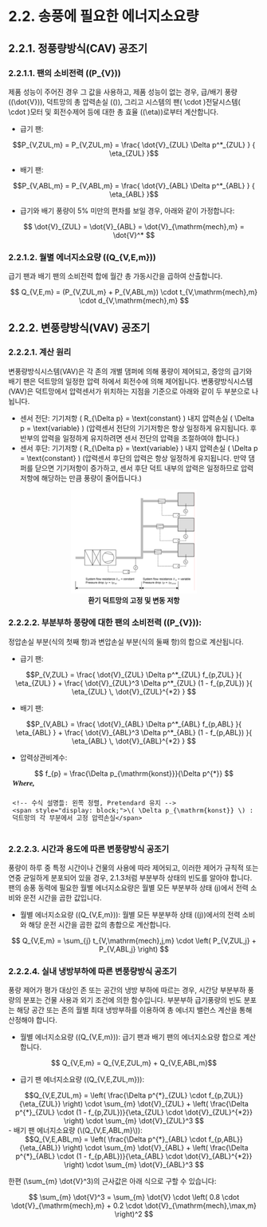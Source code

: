 # 2.2. 송풍에 필요한 에너지소요량
## 2.2.1. 정풍량방식(CAV) 공조기
### 2.2.1.1. 팬의 소비전력 (\(P_{V}\))
제품 성능이 주어진 경우 그 값을 사용하고, 제품 성능이 없는 경우, 급/배기 풍량 (\(\dot{V}\)), 덕트망의 총 압력손실 (\(\)), 그리고 시스템의 팬\( \cdot \)전달시스템\( \cdot \)모터 및 회전수제어 등에 대한 총 효율 (\(\eta\))로부터 계산합니다.   

- 급기 팬:   
<div align="center">$$P_{V,ZUL,m} = P_{V,ZUL,m} = \frac{ \dot{V}_{ZUL} \Delta p^*_{ZUL} } { \eta_{ZUL} }$$</div>   

- 배기 팬:
<div align="center">$$P_{V,ABL,m} = P_{V,ABL,m} = \frac{ \dot{V}_{ABL} \Delta p^*_{ABL} } { \eta_{ABL} }$$</div>

- 급기와 배기 풍량이 5% 미만의 편차를 보일 경우, 아래와 같이 가정합니다:   

<div align="center">$$
\dot{V}_{ZUL} = \dot{V}_{ABL} = \dot{V}_{\mathrm{mech},m} = \dot{V}^*
$$</div>

### 2.2.1.2. 월별 에너지소요량 (\(Q_{V,E,m}\))
급기 팬과 배기 팬의 소비전력 합에 월간 총 가동시간을 곱하여 산출합니다.   
<div align="center">$$
Q_{V,E,m} = (P_{V,ZUL,m} + P_{V,ABL,m}) \cdot t_{V,\mathrm{mech},m} \cdot d_{V,\mathrm{mech},m}
$$</div>
   
## 2.2.2. 변풍량방식(VAV) 공조기
### 2.2.2.1. 계산 원리
변풍량방식시스템(VAV)은 각 존의 개별 댐퍼에 의해 풍량이 제어되고, 중앙의 급기와 배기 팬은 덕트망의 일정한 압력 하에서 회전수에 의해 제어됩니다. 변풍량방식시스템(VAV)은 덕트망에서 압력센서가 위치하는 지점을 기준으로 아래와 같이 두 부분으로 나뉩니다.   

- 센서 전단: 기기저항 \( R_{\Delta p} = \text{constant} \) 내지 압력손실 \( \Delta p = \text{variable} \) (압력센서 전단의 기기저항은 항상 일정하게 유지됩니다. 후반부의 압력을 일정하게 유지하려면 센서 전단의 압력을 조절하여야 합니다.)   
- 센서 후단: 기기저항 \( R_{\Delta p} = \text{variable} \) 내지 압력손실 \( \Delta p = \text{constant} \) (압력센서 후단의 압력은 항상 일정하게 유지됩니다. 만약 댐퍼를 닫으면 기기저항이 증가하고, 센서 후단 덕트 내부의 압력은 일정하므로 압력저항에 해당하는 만큼 풍량이 줄어듭니다.)

<center>
     <img src="../../_images/2.2-1.png" style="max-width: 50%;" alt="환기 덕트망의 고정 및 변동 저항">
     <div><strong>환기 덕트망의 고정 및 변동 저항</strong></div>
</center>

### 2.2.2.2. 부분부하 풍량에 대한 팬의 소비전력 (\(P_{V}\)): 
정압손실 부분(식의 첫째 항)과 변압손실 부분(식의 둘째 항)의 합으로 계산됩니다.   

- 급기 팬:   
<div align="center">$$P_{V,ZUL} =
\frac{ \dot{V}_{ZUL} \Delta p^*_{ZUL} f_{p,ZUL} }{ \eta_{ZUL} } +
\frac{ \dot{V}_{ZUL}^3 \Delta p^*_{ZUL} (1 - f_{p,ZUL}) }{ \eta_{ZUL} \, \dot{V}_{ZUL}^{*2} }
$$</div>

- 배기 팬:   
<div align="center">$$P_{V,ABL} =
\frac{ \dot{V}_{ABL} \Delta p^*_{ABL} f_{p,ABL} }{ \eta_{ABL} } +
\frac{ \dot{V}_{ABL}^3 \Delta p^*_{ABL} (1 - f_{p,ABL}) }{ \eta_{ABL} \, \dot{V}_{ABL}^{*2} }
$$</div>

- 압력상관비계수:   
<div align="center">$$
f_{p} = \frac{\Delta p_{\mathrm{konst}}}{\Delta p^{*}}
$$</div>
   
<div style="
  display: flex;
  justify-content: center;
  font-family: Pretendard, sans-serif;
  font-size: 15px;
  margin-top: 0px;
">
  <div style="
    text-align: left;
    line-height: 1;
    padding: 4px 8px;
    border-radius: 0px;
  ">
    <!-- Where 텍스트: 독립적, 굵고 이탤릭 -->
    <div style="
      font-style: italic;
      font-weight: bold;
      font-family: 'Times New Roman', 'Cambria Math', serif;
      margin-bottom: 24px;
    ">
      Where,
    </div>

    <!-- 수식 설명들: 왼쪽 정렬, Pretendard 유지 -->
    <span style="display: block;">\( \Delta p_{\mathrm{konst}} \) : 덕트망의 각 부분에서 고정 압력손실</span>
  </div>
</div>   

### 2.2.2.3. 시간과 용도에 따른 변풍량방식 공조기
풍량이 하루 중 특정 시간이나 건물의 사용에 따라 제어되고, 이러한 제어가 규칙적 또는 연중 균일하게 분포되어 있을 경우, 2.1.3처럼 부분부하 상태의 빈도를 알아야 합니다. 팬의 송풍 동력에 필요한 월별 에너지소요량은 월별 모든 부분부하 상태 \(j\)에서 전력 소비와 운전 시간을 곱한 값입니다.   


- 월별 에너지소요량 (\(Q_{V,E,m}\)): 월별 모든 부분부하 상태 (\(j\))에서의 전력 소비와 해당 운전 시간을 곱한 값의 총합으로 계산합니다.   
<div align="center">$$
Q_{V,E,m} = \sum_{j} t_{V,\mathrm{mech},j,m} \cdot \left( P_{V,ZUL,j} + P_{V,ABL,j} \right)
$$</div>
   

### 2.2.2.4. 실내 냉방부하에 따른 변풍량방식 공조기
풍량 제어가 평가 대상인 존 또는 공간의 냉방 부하에 따르는 경우, 시간당 부분부하 풍량의 분포는 건물 사용과 외기 조건에 의한 함수입니다. 부분부하 급기풍량의 빈도 분포는 해당 공간 또는 존의 월별 최대 냉방부하를 이용하여 총 에너지 밸런스 계산을 통해 산정해야 합니다.
- 월별 에너지소요량 (\(Q_{V,E,m}\)): 급기 팬과 배기 팬의 에너지소요량 합으로 계산합니다.   
<div align="center">$$
Q_{V,E,m} = Q_{V,E,ZUL,m} + Q_{V,E,ABL,m}$$</div>

- 급기 팬 에너지소요량 (\(Q_{V,E,ZUL,m}\)):   
<div align="center">$$Q_{V,E,ZUL,m} = \left( \frac{\Delta p^{*}_{ZUL} \cdot f_{p,ZUL}}{\eta_{ZUL}} \right) \cdot \sum_{m} \dot{V}_{ZUL} + \left( \frac{\Delta p^{*}_{ZUL} \cdot (1 - f_{p,ZUL})}{\eta_{ZUL} \cdot \dot{V}_{ZUL}^{*2}} \right) \cdot \sum_{m} \dot{V}_{ZUL}^3   $$</div>
- 배기 팬 에너지소요량 (\(Q_{V,E,ABL,m}\)):   
<div align="center">$$Q_{V,E,ABL,m} = \left( \frac{\Delta p^{*}_{ABL} \cdot f_{p,ABL}}{\eta_{ABL}} \right) \cdot \sum_{m} \dot{V}_{ABL} + \left( \frac{\Delta p^{*}_{ABL} \cdot (1 - f_{p,ABL})}{\eta_{ABL} \cdot \dot{V}_{ABL}^{*2}} \right) \cdot \sum_{m} \dot{V}_{ABL}^3   $$</div>

한편 \(\sum_{m} \dot{V}^3\)의 근사값은 아래 식으로 구할 수 있습니다:   
<div align="center">$$ 
\sum_{m} \dot{V}^3 = \sum_{m} \dot{V} \cdot \left( 0.8 \cdot \dot{V}_{\mathrm{mech},m} + 0.2 \cdot \dot{V}_{\mathrm{mech},\max,m} \right)^2 
$$</div>



